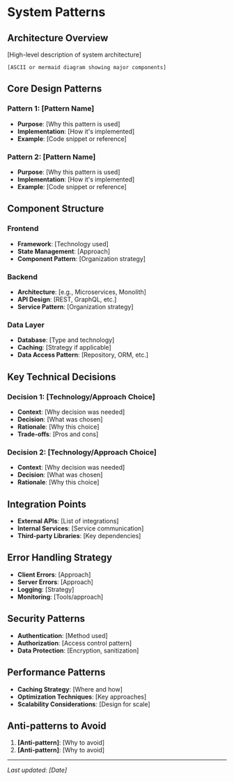 # System Patterns

## Architecture Overview
[High-level description of system architecture]

```
[ASCII or mermaid diagram showing major components]
```

## Core Design Patterns

### Pattern 1: [Pattern Name]
- **Purpose**: [Why this pattern is used]
- **Implementation**: [How it's implemented]
- **Example**: [Code snippet or reference]

### Pattern 2: [Pattern Name]
- **Purpose**: [Why this pattern is used]
- **Implementation**: [How it's implemented]
- **Example**: [Code snippet or reference]

## Component Structure

### Frontend
- **Framework**: [Technology used]
- **State Management**: [Approach]
- **Component Pattern**: [Organization strategy]

### Backend
- **Architecture**: [e.g., Microservices, Monolith]
- **API Design**: [REST, GraphQL, etc.]
- **Service Pattern**: [Organization strategy]

### Data Layer
- **Database**: [Type and technology]
- **Caching**: [Strategy if applicable]
- **Data Access Pattern**: [Repository, ORM, etc.]

## Key Technical Decisions

### Decision 1: [Technology/Approach Choice]
- **Context**: [Why decision was needed]
- **Decision**: [What was chosen]
- **Rationale**: [Why this choice]
- **Trade-offs**: [Pros and cons]

### Decision 2: [Technology/Approach Choice]
- **Context**: [Why decision was needed]
- **Decision**: [What was chosen]
- **Rationale**: [Why this choice]

## Integration Points
- **External APIs**: [List of integrations]
- **Internal Services**: [Service communication]
- **Third-party Libraries**: [Key dependencies]

## Error Handling Strategy
- **Client Errors**: [Approach]
- **Server Errors**: [Approach]
- **Logging**: [Strategy]
- **Monitoring**: [Tools/approach]

## Security Patterns
- **Authentication**: [Method used]
- **Authorization**: [Access control pattern]
- **Data Protection**: [Encryption, sanitization]

## Performance Patterns
- **Caching Strategy**: [Where and how]
- **Optimization Techniques**: [Key approaches]
- **Scalability Considerations**: [Design for scale]

## Anti-patterns to Avoid
1. **[Anti-pattern]**: [Why to avoid]
2. **[Anti-pattern]**: [Why to avoid]

---
*Last updated: [Date]*